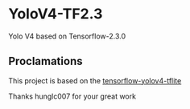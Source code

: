 # YoloV4-TF2.3
Yolo V4 based on Tensorflow-2.3.0

## Proclamations

This project is based on the [tensorflow-yolov4-tflite](https://github.com/hunglc007/tensorflow-yolov4-tflite)

Thanks hunglc007 for your great work
